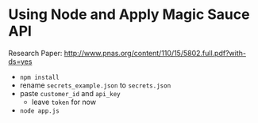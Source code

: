 # Using Node and Apply Magic Sauce API

Research Paper: http://www.pnas.org/content/110/15/5802.full.pdf?with-ds=yes

- ```npm install```
- rename ```secrets_example.json``` to ```secrets.json```
- paste ```customer_id``` and ```api_key```
    - leave ```token``` for now
- ```node app.js```
